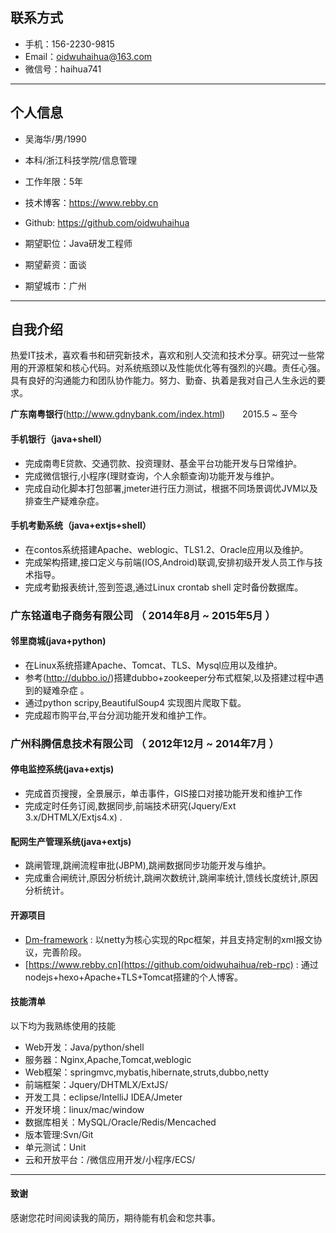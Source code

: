 



## 联系方式

- 手机：156-2230-9815
- Email：oidwuhaihua@163.com
- 微信号：haihua741

---
## 个人信息

 - 吴海华/男/1990
 - 本科/浙江科技学院/信息管理
 - 工作年限：5年
 - 技术博客：https://www.rebby.cn
 - Github: https://github.com/oidwuhaihua
 
 - 期望职位：Java研发工程师
 - 期望薪资：面谈
 - 期望城市：广州

---

## 自我介绍
 热爱IT技术，喜欢看书和研究新技术，喜欢和别人交流和技术分享。研究过一些常用的开源框架和核心代码。对系统瓶颈以及性能优化等有强烈的兴趣。责任心强。具有良好的沟通能力和团队协作能力。努力、勤奋、执着是我对自己人生永远的要求。


**广东南粤银行**(http://www.gdnybank.com/index.html)&#160;&#160;&#160;&#160;&#160;&#160; 2015.5 ~ 至今

#### 手机银行（java+shell）
- 完成南粤E贷款、交通罚款、投资理财、基金平台功能开发与日常维护。
- 完成微信银行,小程序(理财查询，个人余额查询)功能开发与维护。
- 完成自动化脚本打包部署,jmeter进行压力测试，根据不同场景调优JVM以及排查生产疑难杂症。

#### 手机考勤系统（java+extjs+shell）
- 在contos系统搭建Apache、weblogic、TLS1.2、Oracle应用以及维护。
- 完成架构搭建,接口定义与前端(IOS,Android)联调,安排初级开发人员工作与技术指导。
- 完成考勤报表统计,签到签退,通过Linux crontab shell 定时备份数据库。

### 广东铭道电子商务有限公司 （ 2014年8月 ~ 2015年5月 ）

#### 邻里商城(java+python)

- 在Linux系统搭建Apache、Tomcat、TLS、Mysql应用以及维护。
- 参考(http://dubbo.io/)搭建dubbo+zookeeper分布式框架,以及搭建过程中遇到的疑难杂症 。
- 通过python scripy,BeautifulSoup4 实现图片爬取下载。
- 完成超市购平台,平台分润功能开发和维护工作。

### 广州科腾信息技术有限公司  （ 2012年12月 ~ 2014年7月 ）

#### 停电监控系统(java+extjs)

- 完成首页搜搜，全景展示，单击事件，GIS接口对接功能开发和维护工作
- 完成定时任务订阅,数据同步,前端技术研究(Jquery/Ext 3.x/DHTMLX/Extjs4.x) .

#### 配网生产管理系统(java+extjs)

- 跳闸管理,跳闸流程审批(JBPM),跳闸数据同步功能开发与维护。
- 完成重合闸统计,原因分析统计,跳闸次数统计,跳闸率统计,馈线长度统计,原因分析统计。

#### 开源项目

 - [Dm-framework](https://github.com/oidwuhaihua/reb-rpc) : 以netty为核心实现的Rpc框架，并且支持定制的xml报文协议，完善阶段。
 - [https://www.rebby.cn](https://github.com/oidwuhaihua/reb-rpc) : 通过 nodejs+hexo+Apache+TLS+Tomcat搭建的个人博客。


#### 技能清单

以下均为我熟练使用的技能

- Web开发：Java/python/shell
- 服务器：Nginx,Apache,Tomcat,weblogic
- Web框架：springmvc,mybatis,hibernate,struts,dubbo,netty
- 前端框架：Jquery/DHTMLX/ExtJS/
- 开发工具：eclipse/IntelliJ IDEA/Jmeter
- 开发环境：linux/mac/window
- 数据库相关：MySQL/Oracle/Redis/Mencached
- 版本管理:Svn/Git
- 单元测试：Unit
- 云和开放平台：/微信应用开发/小程序/ECS/


---

#### 致谢
感谢您花时间阅读我的简历，期待能有机会和您共事。
